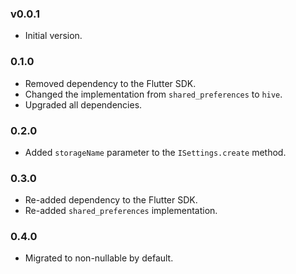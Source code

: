 ### v0.0.1
- Initial version.

### 0.1.0
- Removed dependency to the Flutter SDK.
- Changed the implementation from `shared_preferences` to `hive`.
- Upgraded all dependencies.

### 0.2.0
- Added `storageName` parameter to the `ISettings.create` method.

### 0.3.0
- Re-added dependency to the Flutter SDK.
- Re-added `shared_preferences` implementation.

### 0.4.0
- Migrated to non-nullable by default.

